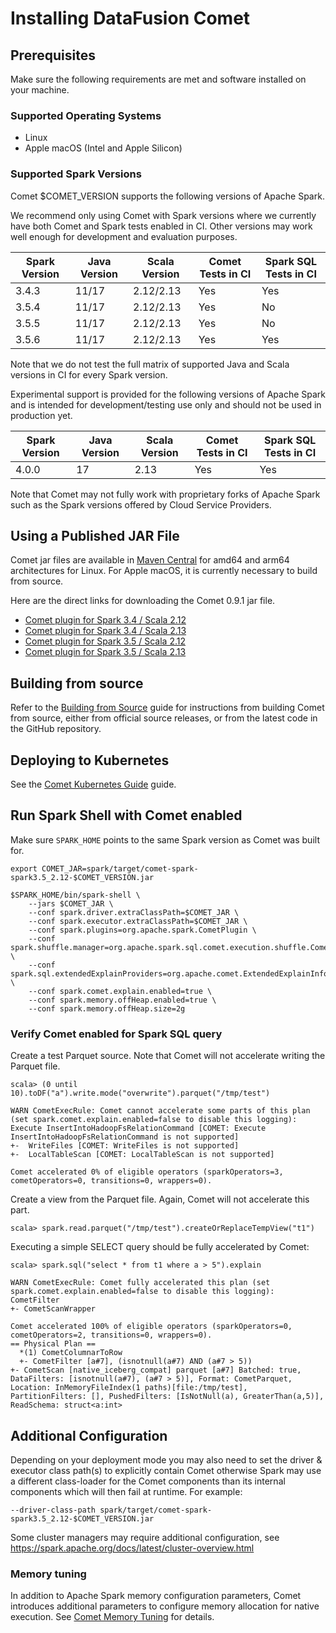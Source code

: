 <!---
  Licensed to the Apache Software Foundation (ASF) under one
  or more contributor license agreements.  See the NOTICE file
  distributed with this work for additional information
  regarding copyright ownership.  The ASF licenses this file
  to you under the Apache License, Version 2.0 (the
  "License"); you may not use this file except in compliance
  with the License.  You may obtain a copy of the License at

    http://www.apache.org/licenses/LICENSE-2.0

  Unless required by applicable law or agreed to in writing,
  software distributed under the License is distributed on an
  "AS IS" BASIS, WITHOUT WARRANTIES OR CONDITIONS OF ANY
  KIND, either express or implied.  See the License for the
  specific language governing permissions and limitations
  under the License.
-->

# Installing DataFusion Comet

## Prerequisites

Make sure the following requirements are met and software installed on your machine.

### Supported Operating Systems

- Linux
- Apple macOS (Intel and Apple Silicon)

### Supported Spark Versions

Comet $COMET_VERSION supports the following versions of Apache Spark.

We recommend only using Comet with Spark versions where we currently have both Comet and Spark tests enabled in CI.
Other versions may work well enough for development and evaluation purposes.

| Spark Version | Java Version | Scala Version | Comet Tests in CI | Spark SQL Tests in CI |
|---------------| ------------ | ------------- |-------------------|-----------------------|
| 3.4.3         | 11/17        | 2.12/2.13     | Yes               | Yes                   |
| 3.5.4         | 11/17        | 2.12/2.13     | Yes               | No                    |
| 3.5.5         | 11/17        | 2.12/2.13     | Yes               | No                    |
| 3.5.6         | 11/17        | 2.12/2.13     | Yes               | Yes                   |

Note that we do not test the full matrix of supported Java and Scala versions in CI for every Spark version.

Experimental support is provided for the following versions of Apache Spark and is intended for development/testing
use only and should not be used in production yet.

| Spark Version  | Java Version | Scala Version | Comet Tests in CI | Spark SQL Tests in CI |
| -------------- | ------------ | ------------- | ----------------- |-----------------------|
| 4.0.0 | 17           | 2.13          | Yes               | Yes                   |

Note that Comet may not fully work with proprietary forks of Apache Spark such as the Spark versions offered by
Cloud Service Providers.

## Using a Published JAR File

Comet jar files are available in [Maven Central](https://central.sonatype.com/namespace/org.apache.datafusion) for amd64 and arm64 architectures for Linux. For Apple macOS, it
is currently necessary to build from source.

Here are the direct links for downloading the Comet 0.9.1 jar file.

- [Comet plugin for Spark 3.4 / Scala 2.12](https://repo1.maven.org/maven2/org/apache/datafusion/comet-spark-spark3.4_2.12/0.9.1/comet-spark-spark3.4_2.12-0.9.1.jar)
- [Comet plugin for Spark 3.4 / Scala 2.13](https://repo1.maven.org/maven2/org/apache/datafusion/comet-spark-spark3.4_2.13/0.9.1/comet-spark-spark3.4_2.13-0.9.1.jar)
- [Comet plugin for Spark 3.5 / Scala 2.12](https://repo1.maven.org/maven2/org/apache/datafusion/comet-spark-spark3.5_2.12/0.9.1/comet-spark-spark3.5_2.12-0.9.1.jar)
- [Comet plugin for Spark 3.5 / Scala 2.13](https://repo1.maven.org/maven2/org/apache/datafusion/comet-spark-spark3.5_2.13/0.9.1/comet-spark-spark3.5_2.13-0.9.1.jar)

## Building from source

Refer to the [Building from Source] guide for instructions from building Comet from source, either from official
source releases, or from the latest code in the GitHub repository.

[Building from Source]: source.md

## Deploying to Kubernetes

See the [Comet Kubernetes Guide](kubernetes.md) guide.

## Run Spark Shell with Comet enabled

Make sure `SPARK_HOME` points to the same Spark version as Comet was built for.

```shell
export COMET_JAR=spark/target/comet-spark-spark3.5_2.12-$COMET_VERSION.jar

$SPARK_HOME/bin/spark-shell \
    --jars $COMET_JAR \
    --conf spark.driver.extraClassPath=$COMET_JAR \
    --conf spark.executor.extraClassPath=$COMET_JAR \
    --conf spark.plugins=org.apache.spark.CometPlugin \
    --conf spark.shuffle.manager=org.apache.spark.sql.comet.execution.shuffle.CometShuffleManager \
    --conf spark.sql.extendedExplainProviders=org.apache.comet.ExtendedExplainInfo \
    --conf spark.comet.explain.enabled=true \
    --conf spark.memory.offHeap.enabled=true \
    --conf spark.memory.offHeap.size=2g
```

### Verify Comet enabled for Spark SQL query

Create a test Parquet source. Note that Comet will not accelerate writing the Parquet file.

```
scala> (0 until 10).toDF("a").write.mode("overwrite").parquet("/tmp/test")

WARN CometExecRule: Comet cannot accelerate some parts of this plan (set spark.comet.explain.enabled=false to disable this logging):
Execute InsertIntoHadoopFsRelationCommand [COMET: Execute InsertIntoHadoopFsRelationCommand is not supported]
+-  WriteFiles [COMET: WriteFiles is not supported]
+-  LocalTableScan [COMET: LocalTableScan is not supported]

Comet accelerated 0% of eligible operators (sparkOperators=3, cometOperators=0, transitions=0, wrappers=0).
```

Create a view from the Parquet file. Again, Comet will not accelerate this part.

```
scala> spark.read.parquet("/tmp/test").createOrReplaceTempView("t1")
```

Executing a simple SELECT query should be fully accelerated by Comet:

```
scala> spark.sql("select * from t1 where a > 5").explain

WARN CometExecRule: Comet fully accelerated this plan (set spark.comet.explain.enabled=false to disable this logging):
CometFilter
+- CometScanWrapper

Comet accelerated 100% of eligible operators (sparkOperators=0, cometOperators=2, transitions=0, wrappers=0).
== Physical Plan ==
  *(1) CometColumnarToRow
  +- CometFilter [a#7], (isnotnull(a#7) AND (a#7 > 5))
+- CometScan [native_iceberg_compat] parquet [a#7] Batched: true, DataFilters: [isnotnull(a#7), (a#7 > 5)], Format: CometParquet, Location: InMemoryFileIndex(1 paths)[file:/tmp/test], PartitionFilters: [], PushedFilters: [IsNotNull(a), GreaterThan(a,5)], ReadSchema: struct<a:int>
```

## Additional Configuration

Depending on your deployment mode you may also need to set the driver & executor class path(s) to
explicitly contain Comet otherwise Spark may use a different class-loader for the Comet components than its internal
components which will then fail at runtime. For example:

```
--driver-class-path spark/target/comet-spark-spark3.5_2.12-$COMET_VERSION.jar
```

Some cluster managers may require additional configuration, see <https://spark.apache.org/docs/latest/cluster-overview.html>

### Memory tuning

In addition to Apache Spark memory configuration parameters, Comet introduces additional parameters to configure memory
allocation for native execution. See [Comet Memory Tuning](./tuning.md) for details.
